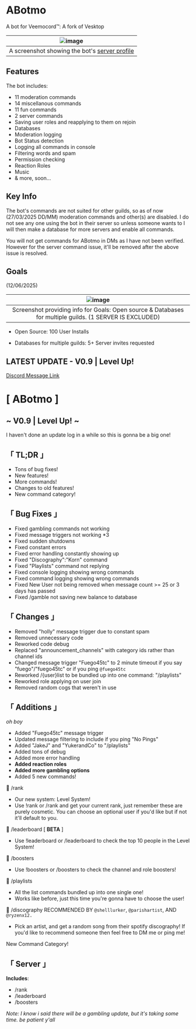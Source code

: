 # ABotmo

A bot for Veemocord™: A fork of Vesktop

| ![image](https://github.com/user-attachments/assets/0255adf2-70c4-489c-add6-0ee6eb93a829) |
| :--------------------------------------------------------------------------------------------------: |
|   A screenshot showing the bot's [server profile](https://discord.com/oauth2/authorize?client_id=1331719784374468678&integration_type=0&scope=applications.commands)    |

## Features

The bot includes:
- 11 moderation commands
- 14 miscellanous commands
- 11 fun commands
- 2 server commands
- Saving user roles and reapplying to them on rejoin
- Databases
- Moderation logging
- Bot Status detection
- Logging all commands in console
- Filtering words and spam
- Permission checking
- Reaction Roles
- Music
- & more, soon...

## Key Info

The bot's commands are not suited for other guilds, so as of now (27/03/2025 DD/MM) moderation commands and other(s) are disabled. I do not see any one using the bot in their server so unless someone wants to I will then make a database for more servers and enable all commands.

You will not get commands for ABotmo in DMs as I have not been verified. However for the server command issue, it'll be removed after the above issue is resolved.

## Goals
(12/06/2025)

| ![image](https://github.com/user-attachments/assets/3224e777-5c97-4d81-9d4e-f46dad62268f) |
| :--------------------------------------------------------------------------------------------------: |
| Screenshot providing info for Goals: Open source & Databases for multiple guilds. (1 SERVER IS EXCLUDED) |

- Open Source: 100 User Installs

- Databases for multiple guilds: 5+ Server invites requested

## LATEST UPDATE - V0.9 | Level Up!
[Discord Message Link](https://discord.com/channels/680125280412762115/1370244993020727419/1382800672923320370)

# [ ABotmo ]
## ~ __V0.9__ | __Level Up!__ ~

I haven't done an update log in a while so this is gonna be a big one!

## 「 __TL;DR__ 」
- Tons of bug fixes!
- New features!
- More commands!
- Changes to old features!
- New command category!

## 「 __Bug Fixes__ 」
- Fixed gambling commands not working
- Fixed message triggers not working *3
- Fixed sudden shutdowns
- Fixed constant errors
- Fixed error handling constantly showing up
- Fixed "Discography":"Korn" command
- Fixed "Playlists" command not replying
- Fixed console logging showing wrong commands
- Fixed command logging showing wrong commands
- Fixed New User not being removed when message count >= 25 or 3 days has passed
- Fixed /gamble not saving new balance to database

## 「 __Changes__ 」
- Removed "holly" message trigger due to constant spam
- Removed unnecessary code
- Reworked code debug
- Replaced "announcement_channels" with category ids rather than channel ids
- Changed message trigger "Fuego45tc" to 2 minute timeout if you say "fuego"/"fuego45tc" or if you ping `@fuego45tc`
- Reworked /{user}list to be bundled up into one command: "/playlists"
- Reworked role applying on user join
- Removed random cogs that weren't in use

## 「 __Additions__ 」
*oh boy*
- Added "Fuego45tc" message trigger
- Updated message filtering to include if you ping "No Pings"
- Added "JakeJ" and "YukerandCo" to "/playlists"
- Added tons of debug
- Added more error handling
- **Added reaction roles**
- **Added more gambling options**
- Added 5 new commands!

🔷 /rank
- Our new system: Level System!
- Use !rank or /rank and get your current rank, just remember these are purely cosmetic.
You can choose an optional user if you'd like but if not it'll default to you.

🔷 /leaderboard [ __**BETA**__ ]
- Use !leaderboard or /leaderboard to check the top 10 people in the Level System! 

🔷 /boosters
- Use !boosters or /boosters to check the channel and role boosters!

🔷 /playlists
- All the list commands bundled up into one single one!
- Works like before, just this time you're gonna have to choose the user!

🔷 /discography RECOMMENDED BY `@shelllurker`, `@parishartist`, AND `@ryzenx12.`
- Pick an artist, and get a random song from their spotify discography!
If you'd like to recommend someone then feel free to DM me or ping me!

New Command Category!
## 「 __Server__ 」
**Includes**:
- /rank
- /leaderboard
- /boosters

*Note: I know i said there will be a gambling update, but it's taking some time. be patient y'all*
